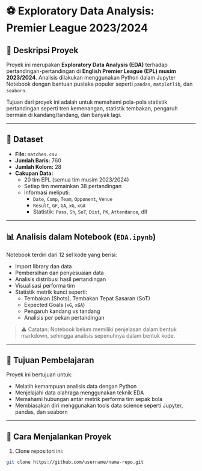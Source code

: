 # ⚽ Exploratory Data Analysis: Premier League 2023/2024

## 📌 Deskripsi Proyek

Proyek ini merupakan **Exploratory Data Analysis (EDA)** terhadap pertandingan-pertandingan di **English Premier League (EPL) musim 2023/2024**. Analisis dilakukan menggunakan Python dalam Jupyter Notebook dengan bantuan pustaka populer seperti `pandas`, `matplotlib`, dan `seaborn`.

Tujuan dari proyek ini adalah untuk memahami pola-pola statistik pertandingan seperti tren kemenangan, statistik tembakan, pengaruh bermain di kandang/tandang, dan banyak lagi.

---

## 📁 Dataset

- **File:** `matches.csv`
- **Jumlah Baris:** 760
- **Jumlah Kolom:** 28
- **Cakupan Data:**
  - 20 tim EPL (semua tim musim 2023/2024)
  - Setiap tim memainkan 38 pertandingan
  - Informasi meliputi:
    - `Date`, `Comp`, `Team`, `Opponent`, `Venue`
    - `Result`, `GF`, `GA`, `xG`, `xGA`
    - Statistik: `Poss`, `Sh`, `SoT`, `Dist`, `PK`, `Attendance`, dll

---

## 📊 Analisis dalam Notebook (`EDA.ipynb`)

Notebook terdiri dari 12 sel kode yang berisi:

- Import library dan data
- Pembersihan dan penyesuaian data
- Analisis distribusi hasil pertandingan
- Visualisasi performa tim
- Statistik metrik kunci seperti:
  - Tembakan (Shots), Tembakan Tepat Sasaran (SoT)
  - Expected Goals (`xG`, `xGA`)
  - Pengaruh kandang vs tandang
  - Analisis per pekan pertandingan

> ⚠️ Catatan: Notebook belum memiliki penjelasan dalam bentuk markdown, sehingga analisis sepenuhnya dalam bentuk kode.

---

## 🎯 Tujuan Pembelajaran

Proyek ini bertujuan untuk:

- Melatih kemampuan analisis data dengan Python
- Menjelajahi data olahraga menggunakan teknik EDA
- Memahami hubungan antar metrik performa tim sepak bola
- Membiasakan diri menggunakan tools data science seperti Jupyter, pandas, dan seaborn

---

## 🚀 Cara Menjalankan Proyek

1. Clone repositori ini:

```bash
git clone https://github.com/username/nama-repo.git
